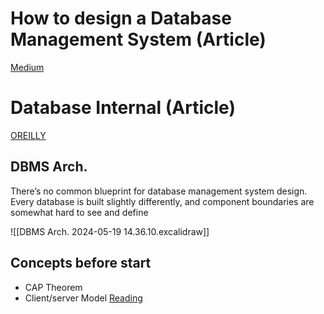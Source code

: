 # How to design a Database Management System (Article)
[Medium](https://machine-learning-made-simple.medium.com/how-to-design-a-database-management-system-282826ec8e60)

# Database Internal (Article)
[OREILLY](https://www.oreilly.com/library/view/database-internals/9781492040330/ch01.html)

## DBMS Arch.
There’s no common blueprint for database management system design. Every database is built slightly differently, and component boundaries are somewhat hard to see and define

![[DBMS Arch. 2024-05-19 14.36.10.excalidraw]]

## Concepts before start 
* CAP Theorem
* Client/server Model [Reading](https://codinginterviewsmadesimple.substack.com/p/fundamental-architectural-patterns)

  